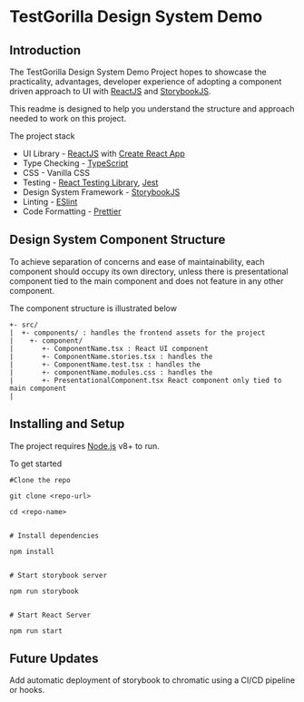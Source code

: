 # TestGorilla Design System Demo

## Introduction
The TestGorilla Design System Demo Project hopes to showcase the practicality, advantages, developer experience of adopting a component driven approach to UI with [ReactJS](https://reactjs.org) and [StorybookJS](https://storybook.js.org/).

This readme is designed to help you understand the structure and approach needed to work on this project.

The project stack
- UI Library - [ReactJS](https://reactjs.org) with [Create React App](https://create-react-app.dev/) 
- Type Checking - [TypeScript](https://www.typescriptlang.org/)
- CSS - Vanilla CSS
- Testing - [React Testing Library](https://testing-library.com/docs/react-testing-library/intro/), [Jest](https://jestjs.io/)
- Design System Framework -  [StorybookJS](https://storybook.js.org/)
- Linting - [ESlint](https://eslint.org/)
- Code Formatting - [Prettier](https://prettier.io/)

## Design System Component Structure

To achieve separation of concerns and ease of maintainability, each component should occupy its own directory, unless there is presentational component tied to the main component and does not feature in any other component.

The component structure is illustrated below

```
+- src/
|  +- components/ : handles the frontend assets for the project
|    +- component/
|       +- ComponentName.tsx : React UI component  
|       +- ComponentName.stories.tsx : handles the 
|       +- ComponentName.test.tsx : handles the 
|       +- componentName.modules.css : handles the
|       +- PresentationalComponent.tsx React component only tied to main component    
|

```

## Installing and Setup
The project requires [Node.js](https://nodejs.org/) v8+ to run.

To get started 

```
#Clone the repo

git clone <repo-url>

cd <repo-name>


# Install dependencies

npm install


# Start storybook server

npm run storybook


# Start React Server

npm run start

```

## Future Updates

Add automatic deployment of storybook to chromatic using a CI/CD pipeline or hooks.


